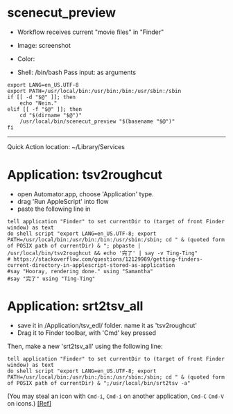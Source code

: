 # scenecut_preview

 - Workflow receives current "movie files" in "Finder"
 - Image: screenshot
 - Color: 


 - Shell: /bin/bash   Pass input: as arguments


```
export LANG=en_US.UTF-8
export PATH=/usr/local/bin:/usr/bin:/bin:/usr/sbin:/sbin
if [[ -d "$@" ]]; then
	echo "Nein."
elif [[ -f "$@" ]]; then
    cd "$(dirname "$@")"
	/usr/local/bin/scenecut_preview "$(basename "$@")" 
fi

```

------------------------------

Quick Action location: ~/Library/Services

# Application: tsv2roughcut

 - open Automator.app, choose 'Application' type.
 - drag 'Run AppleScript' into flow
 - paste the following line in
 
```applescript
tell application "Finder" to set currentDir to (target of front Finder window) as text
do shell script "export LANG=en_US.UTF-8; export PATH=/usr/local/bin:/usr/bin:/bin:/usr/sbin:/sbin; cd " & (quoted form of POSIX path of currentDir) & "; pbpaste | /usr/local/bin/tsv2roughcut && echo '完了' | say -v Ting-Ting"
# https://stackoverflow.com/questions/12129989/getting-finders-current-directory-in-applescript-stored-as-application
#say "Hooray, rendering done." using "Samantha"
#say "完了" using "Ting-Ting"
```

# Application: srt2tsv_all

 - save it in /Application/tsv_edl/ folder. name it as 'tsv2roughcut'
 - Drag it to Finder toolbar, with 'Cmd' key pressed

Then, make a new 'srt2tsv_all' using the following line:

```applescript
tell application "Finder" to set currentDir to (target of front Finder window) as text
do shell script "export LANG=en_US.UTF-8; export PATH=/usr/local/bin:/usr/bin:/bin:/usr/sbin:/sbin; cd " & (quoted form of POSIX path of currentDir) & ";/usr/local/bin/srt2tsv -a"
```

(You may steal an icon with `Cmd-i`, `Cmd-i` on another application, `Cmd-C` `Cmd-V` on icons.) [[Ref]](https://developer.apple.com/library/archive/technotes/tn2065/_index.html)

